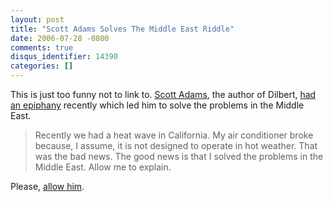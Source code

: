```yaml
---
layout: post
title: "Scott Adams Solves The Middle East Riddle"
date: 2006-07-28 -0800
comments: true
disqus_identifier: 14390
categories: []
---
```

This is just too funny not to link to. [Scott
Adams](http://dilbertblog.typepad.com/the_dilbert_blog/ "The Dilbert Blog"),
the author of Dilbert, [had an
epiphany](http://dilbertblog.typepad.com/the_dilbert_blog/2006/07/heat_wave.html "Heat Wave Epiphany")
recently which led him to solve the problems in the Middle East.

> Recently we had a heat wave in California. My air conditioner broke
> because, I assume, it is not designed to operate in hot weather. That
> was the bad news. The good news is that I solved the problems in the
> Middle East. Allow me to explain.

Please, [allow
him](http://dilbertblog.typepad.com/the_dilbert_blog/2006/07/heat_wave.html "Heat Wave Epiphany").

